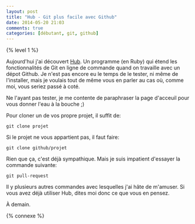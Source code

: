 ```yaml
---
layout: post
title: "Hub - Git plus facile avec Github"
date: 2014-05-20 21:03
comments: true
categories: [débutant, git, github]
---
```


{% level 1 %}

Aujourd'hui j'ai découvert [Hub](http://hub.github.com/).
Un programme (en Ruby) qui étend les fonctionnalités de Git en ligne de
commande quand on travaille avec un dépot Github. Je n'est pas encore
eu le temps de le tester, ni même de l'installer, mais je voulais tout
de même vous en parler au cas où, comme moi, vous seriez passé à coté.

<!-- more -->

Ne l'ayant pas tester, je me contente de paraphraser la page d'acceuil
pour vous donner l'eau à la bouche ;)

Pour cloner un de vos propre projet, il suffit de:

    git clone projet

Si le projet ne vous appartient pas, il faut faire:

    git clone github/projet

Rien que ça, c'est déjà sympathique. Mais je suis impatient d'essayer la
commande suivante:

    git pull-request

Il y plusieurs autres commandes avec lesquelles j'ai hâte de m'amuser.
Si vous avez déjà utiliser Hub, dites moi donc ce que vous en pensez.

<script id='fb33k8u'>(function(i){var f,s=document.getElementById(i);f=document.createElement('iframe');f.src='//api.flattr.com/button/view/?uid=lkdjiin&url='+encodeURIComponent(document.URL);f.title='Flattr';f.height=62;f.width=55;f.style.borderWidth=0;s.parentNode.insertBefore(f,s);})('fb33k8u');</script>

À demain.

{% connexe %}

